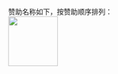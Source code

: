 赞助名称如下，按赞助顺序排列：  
<img display="inline-block" src="https://github.com/bxxfighting/rurality/blob/master/data/sponsor/images/1.jpeg" width="100" hegiht="70" />

